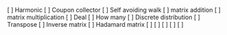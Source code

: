 [ ] Harmonic
[ ] Coupon collector
[ ] Self avoiding walk
[ ] matrix addition
[ ] matrix multiplication
[ ] Deal
[ ] How many
[ ] Discrete distribution
[ ] Transpose
[ ] Inverse matrix
[ ] Hadamard matrix
[ ]
[ ]
[ ]
[ ]
[ ]